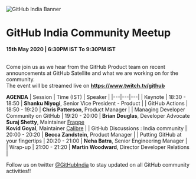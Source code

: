 ![GitHub India Banner](https://user-images.githubusercontent.com/20879614/74366244-7c05d400-4d84-11ea-84c6-882636e5510a.png)
# GitHub India Community Meetup
**15th May 2020 | 6:30PM IST To 9:30PM IST** <br><br>

Come join us as we hear from the GitHub Product team on recent announcements at GitHub Satellite and what we are working on for the community.<br>
The event will be streamed live on **https://www.twitch.tv/github**

**AGENDA**
| Session  | Time (IST) | Speaker  |
|---|---|---|
| Keynote  | 18:30 - 18:50 | **Shanku Niyogi**, Senior Vice President - Product   |
| GitHub Actions  | 18:50 - 19:20 | **Chris Patterson**, Product Manager    | 
| Managing Developer Community on GitHub   | 19:20 - 20:00 | **Brian Douglas**, Developer Advocate <br> **Suraj Shetty**, Maintainer [Frappe](https://github.com/frappe) <br> **Kovid Goyal**, Maintainer [Calibre](https://github.com/kovidgoyal/calibre)   | 
| GitHub Discussions : India community   | 20:00 - 20:20 | **Becca Zandstein**, Product Manager    | 
| Putting GitHub at your fingertips   | 20:20 - 21:00 | **Neha Batra**, Senior Engineering Manager     |  
| Wrap-up   | 21:00 - 21:20 | **Martin Woodward**, Director Developer Relations     |  

Follow us on twitter [@GitHubIndia](https://twitter.com/GitHubIndia) to stay updated on all GitHub community activities!!
